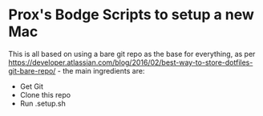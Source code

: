 # Prox's Bodge Scripts to setup a new Mac

This is all based on using a bare git repo as the base for everything, as per https://developer.atlassian.com/blog/2016/02/best-way-to-store-dotfiles-git-bare-repo/ - the main ingredients are:
 * Get Git
 * Clone this repo
 * Run .setup.sh
